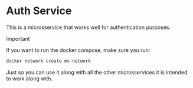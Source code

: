 # Auth Service
This is a microsservice that works well for authentication purposes.

> [!IMPORTANT]
> If you want to run the docker compose, make sure you run:
>```sh
>docker network create ms-network
>```
>Just so you can use it along with all the other microsservices it is intended to work along with.